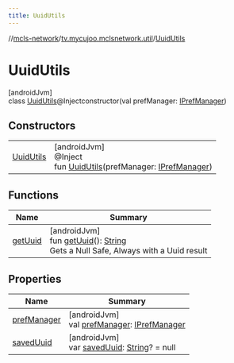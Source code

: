 ```yaml
---
title: UuidUtils
---
```

//[mcls-network](../../../index.html)/[tv.mycujoo.mclsnetwork.util](../index.html)/[UuidUtils](index.html)



# UuidUtils



[androidJvm]\
class [UuidUtils](index.html)@Injectconstructor(val prefManager: [IPrefManager](../../tv.mycujoo.mclsnetwork.manager/-i-pref-manager/index.html))



## Constructors


| | |
|---|---|
| [UuidUtils](-uuid-utils.html) | [androidJvm]<br>@Inject<br>fun [UuidUtils](-uuid-utils.html)(prefManager: [IPrefManager](../../tv.mycujoo.mclsnetwork.manager/-i-pref-manager/index.html)) |


## Functions


| Name | Summary |
|---|---|
| [getUuid](get-uuid.html) | [androidJvm]<br>fun [getUuid](get-uuid.html)(): [String](https://kotlinlang.org/api/latest/jvm/stdlib/kotlin/-string/index.html)<br>Gets a Null Safe, Always with a Uuid result |


## Properties


| Name | Summary |
|---|---|
| [prefManager](pref-manager.html) | [androidJvm]<br>val [prefManager](pref-manager.html): [IPrefManager](../../tv.mycujoo.mclsnetwork.manager/-i-pref-manager/index.html) |
| [savedUuid](saved-uuid.html) | [androidJvm]<br>var [savedUuid](saved-uuid.html): [String](https://kotlinlang.org/api/latest/jvm/stdlib/kotlin/-string/index.html)? = null |


